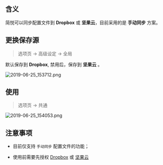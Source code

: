 含义
--

简悦可以同步配置文件到 **Dropbox** 或 **坚果云**，目前采用的是 **手动同步** 方案。

更换保存源
---

> 选项页 → 高级设定 → 全局

默认保存到 **Dropbox**, 禁用后，保存到 **坚果云** 。

![2019-06-25_153712.png](https://i.loli.net/2019/06/25/5d11d00ec0bc761861.png)

使用
--
> 选项页 → 共通

![2019-06-25_154053.png](https://i.loli.net/2019/06/25/5d11d0a4d536692442.png)


注意事项
--

- 目前仅支持 `手动同步` 配置文件的功能；

- 使用前需要先授权 [Dropbox](授权服务) 或 [坚果云](坚果云)